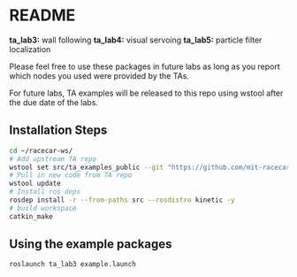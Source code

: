 # README

**ta_lab3:** wall following
**ta_lab4:** visual servoing
**ta_lab5:** particle filter localization

Please feel free to use these packages in future labs as long as you report which nodes you used were provided by the TAs.
 
For future labs, TA examples will be released to this repo using wstool after the due date of the labs.
 
## Installation Steps
```bash
cd ~/racecar-ws/
# Add upstream TA repo
wstool set src/ta_examples_public --git "https://github.com/mit-racecar/TA_example_labs.git"
# Pull in new code from TA repo
wstool update
# Install ros deps
rosdep install -r --from-paths src --rosdistro kinetic -y
# build workspace
catkin_make
```

## Using the example packages
```bash
roslaunch ta_lab3 example.launch
``` 